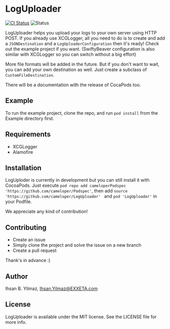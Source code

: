 # LogUploader

[![CI Status](http://img.shields.io/travis/cameloper/LogUploader.svg?style=flat)](https://travis-ci.org/cameloper/LogUploader)
![Status](https://img.shields.io/badge/status-early%20development-yellow.svg)
<!--[![Version](https://img.shields.io/cocoapods/v/LogUploader.svg?style=flat)](http://cocoapods.org/pods/LogUploader)-->
<!--[![License](https://img.shields.io/cocoapods/l/LogUploader.svg?style=flat)](http://cocoapods.org/pods/LogUploader)-->
<!--[![Platform](https://img.shields.io/cocoapods/p/LogUploader.svg?style=flat)](http://cocoapods.org/pods/LogUploader)-->

LogUploader helps you upload your logs to your own server using HTTP POST. If you already use XCGLogger, all you need to do is to create and add a `JSONDestination` and a `LogUploaderConfiguration` then it's ready! Check out the example project if you want. (SwiftyBeaver configuration is also similar with XCGLogger so you can switch without a big effort)

More file formats will be added in the future. But if you don't want to wait, you can add your own destination as well. Just create a subclass of `CustomFileDestination`.

There will be a documentation with the release of CocaPods too.

## Example

To run the example project, clone the repo, and run `pod install` from the Example directory first.

## Requirements

- XCGLogger
- Alamofire

## Installation

LogUploder is currently in development but you can still install it with CocoaPods. Just execute `pod repo add cameloperPodspec 'https://github.com/cameloper/Podspec'`, then add `source 'https://github.com/cameloper/LogUploader'
` and `pod 'LogUploader'` in your Podfile.

We appreciate any kind of contribution!
<!--LogUploader is available through [CocoaPods](http://cocoapods.org). To install-->
<!--it, simply add the following line to your Podfile:-->
<!---->
<!--```ruby-->
<!--pod 'LogUploader'-->
<!--```-->

## Contributing

- Create an issue
- Simply clone the project and solve the issue on a new branch
- Create a pull request

Thank's in advance :)

## Author

Ihsan B. Yilmaz, Ihsan.Yilmaz@EXXETA.com

## License

LogUploader is available under the MIT license. See the LICENSE file for more info.
